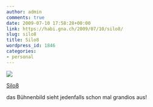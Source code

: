 ```yaml
---
author: admin
comments: true
date: 2009-07-10 17:58:28+00:00
link: https://habi.gna.ch/2009/07/10/silo8/
slug: silo8
title: Silo8
wordpress_id: 1846
categories:
- personal
---
```


[![](https://static.flickr.com/2583/3707831004_14d4c342fc_m.jpg)](https://www.flickr.com/photos/habi/3707831004/)

[Silo8](https://www.flickr.com/photos/habi/3707831004/)


das Bühnenbild sieht jedenfalls schon mal grandios aus!
